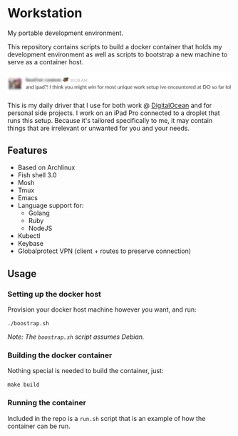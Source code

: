 # Workstation

My portable development environment.

This repository contains scripts to build a docker container that holds my development environment as well as scripts to bootstrap a new machine to serve as a container host.

![Unique](unique.jpg)

This is my daily driver that I use for both work @ [DigitalOcean](https://grnh.se/qmyvxul81) and for personal side projects. I work on an iPad Pro connected to a droplet that runs this setup. Because it's tailored specifically to me, it may contain things that are irrelevant or unwanted for you and your needs.

## Features

- Based on Archlinux
- Fish shell 3.0
- Mosh
- Tmux
- Emacs
- Language support for:
  - Golang
  - Ruby
  - NodeJS
- Kubectl
- Keybase
- Globalprotect VPN (client + routes to preserve connection)

## Usage

### Setting up the docker host

Provision your docker host machine however you want, and run:
```
./boostrap.sh
```

_Note: The `boostrap.sh` script assumes Debian._

### Building the docker container

Nothing special is needed to build the container, just:

```
make build
```

### Running the container

Included in the repo is a `run.sh` script that is an example of how the container can be run.
